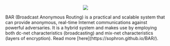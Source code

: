 <p align="center"><img src="https://sophron.github.io/BAR/bar-logo-2.png" /></p>
BAR (Broadcast Anonymous Routing) is a practical and scalable system that can provide anonymous, real-time Internet communications against powerful adversaries. It is a hybrid system and makes use by employing both dc-net characteristics (broadcasting) and mix-net characteristics (layers of encryption). Read more [here](https://sophron.github.io/BAR/).

